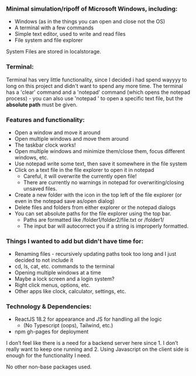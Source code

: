 ### Minimal simulation/ripoff of Microsoft Windows, including:

+ Windows (as in the things you can open and close not the OS)
+ A terminal with a few commands
+ Simple text editor, used to write and read files
+ File system and file explorer

System Files are stored in localstorage.

### Terminal:
Terminal has very little functionality, since I decided i had spend wayyyy to long on this project and didn't want to spend any more time. The terminal has a 'clear' command and a 'notepad' command (which opens the notepad process) - you can also use 'notepad <path>' to open a specific text file, but the **absolute path** must be given. 

### Features and functionality:
+ Open a window and move it around
+ Open multiple windows and move them around
+ The taskbar clock works!
+ Open multiple windows and minimize them/close them, focus different windows, etc.
+ Use notepad write some text, then save it somewhere in the file system
+ Click on a text file in the file explorer to open it in notepad
    - Careful, it will overwrite the currently open file!
    - There are currently no warnings in notepad for overwriting/closing unsaved files.
+ Create a new folder with the icon in the top left of the file explorer (or even in the notepad save as/open dialog)
+ Delete files and folders from either explorer or the notepad dialogs
+ You can set absolute paths for the file explorer using the top bar.
    - Paths are formatted like /folder1/folder2/file.txt or /folder1/
    - The input bar will autocorrect you if a string is improperly formatted.

### Things I wanted to add but didn't have time for:
+ Renaming files - recursively updating paths took too long and I just decided to not include it
+ cd, ls, cat, etc. commands to the terminal
+ Opening multiple windows at a time
+ Maybe a lock screen and a login system?
+ Right click menus, options, etc.
+ Other apps like clock, calculator, settings, etc.

### Technology & Dependencies:
+ ReactJS 18.2 for appearance and JS for handling all the logic 
    - (No Typescript (oops), Tailwind, etc.)
+ npm gh-pages for deployment

I don’t feel like there is a need for a backend server here since 1. I don’t really want to keep one running and 2. Using Javascript on the client side is enough for the functionality I need.

No other non-base packages used.
